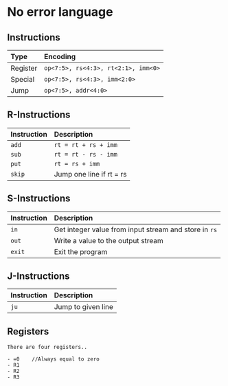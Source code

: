# No error language

## Instructions

| **Type** | **Encoding** |
|:---------|:-------------|
| Register | `op<7:5>, rs<4:3>, rt<2:1>, imm<0>` |
| Special  | `op<7:5>, rs<4:3>, imm<2:0>` |
| Jump     | `op<7:5>, addr<4:0>` |


## R-Instructions

| **Instruction** | **Description** |
|:----------------|:----------------|
| `add`           | `rt = rt + rs + imm` |
| `sub`           | `rt = rt - rs - imm`  |
| `put`           | `rt = rs + imm` |           //behövs ej
| `skip`          | Jump one line if rt = rs|

## S-Instructions

| **Instruction** | **Description** |
|:----------------|:----------------|
| `in`             | Get integer value from input stream and store in `rs`|
| `out`             | Write a value to the output stream|
| `exit`             | Exit the program |

## J-Instructions

| **Instruction** | **Description** |
|:----------------|:----------------|
| `ju`             | Jump to given line|



## Registers

    There are four registers..

    - =0    //Always equal to zero
    - R1    
    - R2                                    
    - R3
